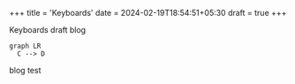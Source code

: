 +++
title = 'Keyboards'
date = 2024-02-19T18:54:51+05:30
draft = true
+++

Keyboards draft blog

```mermaid
graph LR
  C --> D
```

blog test

